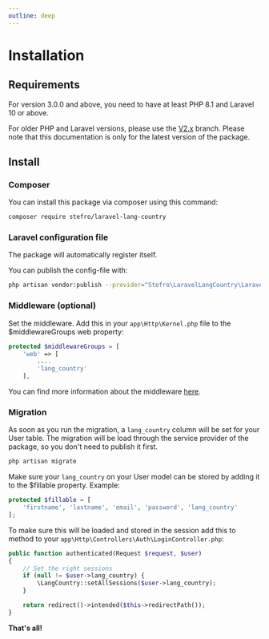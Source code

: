 ```yaml
---
outline: deep
---
```


# Installation

## Requirements

For version 3.0.0 and above, you need to have at least PHP 8.1 and Laravel 10 or above.

For older PHP and Laravel versions, please use the [V2.x](https://github.com/stefro/laravel-lang-country/tree/V2.x)
branch. Please note that this documentation is only for the latest version of the package.

## Install

### Composer

You can install this package via composer using this command:

``` bash
composer require stefro/laravel-lang-country
```

### Laravel configuration file

The package will automatically register itself.

You can publish the config-file with:

``` bash
php artisan vendor:publish --provider="Stefro\LaravelLangCountry\LaravelLangCountryServiceProvider" --tag="config"
```

### Middleware (optional)

Set the middleware. Add this in your `app\Http\Kernel.php` file to the $middlewareGroups web property:

``` php
protected $middlewareGroups = [
    'web' => [
        ....
        'lang_country'
    ],
```

You can find more information about the middleware [here](/usage/middleware).

### Migration

As soon as you run the migration, a `lang_country` column will be set for your User table. The migration will be load
through the service provider of the package, so you don't need to publish it first.

``` php
php artisan migrate
```

Make sure your `lang_country` on your User model can be stored by adding it to the $fillable property. Example:

``` php
protected $fillable = [
    'firstname', 'lastname', 'email', 'password', 'lang_country'
];
```

To make sure this will be loaded and stored in the session add this to method to
your `app\Http\Controllers\Auth\LoginController.php`:

```php
public function authenticated(Request $request, $user)
{
    // Set the right sessions
    if (null != $user->lang_country) {
        \LangCountry::setAllSessions($user->lang_country);
    }

    return redirect()->intended($this->redirectPath());
}
```

**That's all!**

